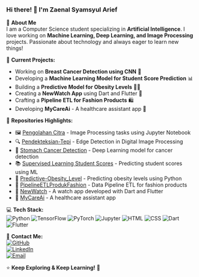 ### Hi there! 👋 I'm Zaenal Syamsyul Arief

🚀 **About Me**  
I am a Computer Science student specializing in **Artificial Intelligence**. I love working on **Machine Learning, Deep Learning, and Image Processing** projects. Passionate about technology and always eager to learn new things!

🔣 **Current Projects:**  
- Working on **Breast Cancer Detection using CNN** 🧬  
- Developing a **Machine Learning Model for Student Score Prediction** 📊  
- Building a **Predictive Model for Obesity Levels** 🏊‍♂️  
- Creating a **NewWatch App** using Dart and Flutter 🔌  
- Crafting a **Pipeline ETL for Fashion Products** 🛍️  
- Developing **MyCareAi** - A healthcare assistant app 💉

📌 **Repositories Highlights:**  
- 🖼 [Pengolahan Citra](https://github.com/zaenalSamsul/PengolahanCitra) - Image Processing tasks using Jupyter Notebook  
- 🔍 [Pendekteksian-Tepi](https://github.com/zaenalSamsul/Pendeteksian-Tepi) - Edge Detection in Digital Image Processing  
- 🏥 [Stomach Cancer Detection](https://github.com/zaenalSamsul/Stomach-Cancer-Detection) - Deep Learning model for cancer detection  
- 📚 [Supervised Learning Student Scores](https://github.com/zaenalSamsul/Supervised_Learning_Student_Scores) - Predicting student scores using ML  
- 🎨 [Predictive-Obesity_Level](https://github.com/zaenalSamsul/Predictive-Obesity_Level) - Predicting obesity levels using Python  
- 🔄 [PipelineETLProdukFashion](https://github.com/zaenalSamsul/PipelineETLProdukFashion) - Data Pipeline ETL for fashion products  
- 🔌 [NewWatch](https://github.com/zaenalSamsul/NewWatch) - A watch app developed with Dart and Flutter  
- 💉 [MyCareAi](https://github.com/zaenalSamsul/MyCareAi) - A healthcare assistant app

💻 **Tech Stack:**  
![Python](https://img.shields.io/badge/Python-3776AB?style=for-the-badge&logo=python&logoColor=white) ![TensorFlow](https://img.shields.io/badge/TensorFlow-FF6F00?style=for-the-badge&logo=tensorflow&logoColor=white) ![PyTorch](https://img.shields.io/badge/PyTorch-EE4C2C?style=for-the-badge&logo=pytorch&logoColor=white) ![Jupyter](https://img.shields.io/badge/Jupyter-F37626?style=for-the-badge&logo=jupyter&logoColor=white) ![HTML](https://img.shields.io/badge/HTML-E34F26?style=for-the-badge&logo=html5&logoColor=white) ![CSS](https://img.shields.io/badge/CSS-1572B6?style=for-the-badge&logo=css3&logoColor=white) ![Dart](https://img.shields.io/badge/Dart-0175C2?style=for-the-badge&logo=dart&logoColor=white) ![Flutter](https://img.shields.io/badge/Flutter-02569B?style=for-the-badge&logo=flutter&logoColor=white)


📢 **Contact Me:**  
[![GitHub](https://img.shields.io/badge/GitHub-ZaenalSamsul-181717?style=for-the-badge&logo=github)](https://github.com/zaenalSamsul)  
[![LinkedIn](https://img.shields.io/badge/LinkedIn-ZaenalSyamsyulArief-0A66C2?style=for-the-badge&logo=linkedin)](https://www.linkedin.com/in/zaenal-syamsyul-arief/)  
[![Email](https://img.shields.io/badge/Email-ZaenalSamsulArief-D14836?style=for-the-badge&logo=gmail&logoColor=white)](mailto:zaenaloco@gmai.com)  

⭐ **Keep Exploring & Keep Learning!** 🚀
